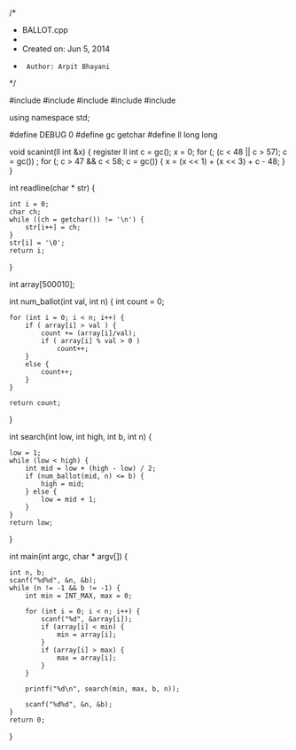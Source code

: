 /*
 * BALLOT.cpp
 *
 *  Created on: Jun 5, 2014
 *      Author: Arpit Bhayani
 */

#include <cstdio>
#include <cstdlib>
#include <iostream>
#include <queue>
#include <climits>

using namespace std;

#define DEBUG 0
#define gc getchar
#define ll long long

void scanint(ll int &x) {
	register ll int c = gc();
	x = 0;
	for (; (c < 48 || c > 57); c = gc())
		;
	for (; c > 47 && c < 58; c = gc()) {
		x = (x << 1) + (x << 3) + c - 48;
	}
}

int readline(char * str) {

	int i = 0;
	char ch;
	while ((ch = getchar()) != '\n') {
		str[i++] = ch;
	}
	str[i] = '\0';
	return i;
}

int array[500010];

int num_ballot(int val, int n) {
	int count = 0;

	for (int i = 0; i < n; i++) {
		if ( array[i] > val ) {
			count += (array[i]/val);
			if ( array[i] % val > 0 )
				count++;
		}
		else {
			count++;
		}
	}

	return count;
}

int search(int low, int high, int b, int n) {

	low = 1;
	while (low < high) {
		int mid = low + (high - low) / 2;
		if (num_ballot(mid, n) <= b) {
			high = mid;
		} else {
			low = mid + 1;
		}
	}
	return low;
}

int main(int argc, char * argv[]) {

	int n, b;
	scanf("%d%d", &n, &b);
	while (n != -1 && b != -1) {
		int min = INT_MAX, max = 0;

		for (int i = 0; i < n; i++) {
			scanf("%d", &array[i]);
			if (array[i] < min) {
				min = array[i];
			}
			if (array[i] > max) {
				max = array[i];
			}
		}

		printf("%d\n", search(min, max, b, n));

		scanf("%d%d", &n, &b);
	}
	return 0;
}
